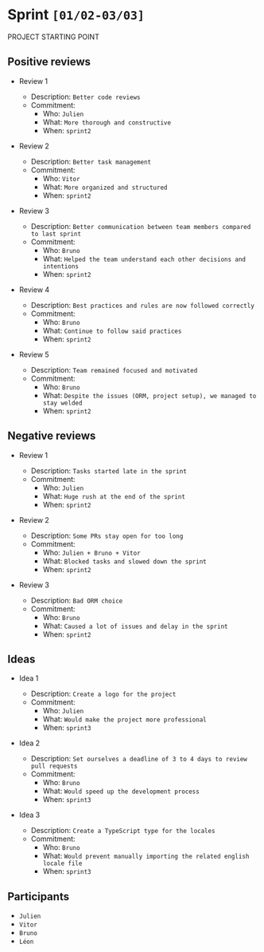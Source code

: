 # Sprint `[01/02-03/03]`

PROJECT STARTING POINT

## Positive reviews

- Review 1
  - Description: `Better code reviews`
  - Commitment:
    - Who: `Julien`
    - What: `More thorough and constructive`
    - When: `sprint2`

- Review 2
  - Description: `Better task management`
  - Commitment:
    - Who: `Vitor`
    - What: `More organized and structured`
    - When: `sprint2`

- Review 3
  - Description: `Better communication between team members compared to last sprint`
  - Commitment:
    - Who: `Bruno`
    - What: `Helped the team understand each other decisions and intentions`
    - When: `sprint2`

- Review 4
  - Description: `Best practices and rules are now followed correctly`
  - Commitment:
    - Who: `Bruno`
    - What: `Continue to follow said practices`
    - When: `sprint2`

- Review 5
  - Description: `Team remained focused and motivated`
  - Commitment:
    - Who: `Bruno`
    - What: `Despite the issues (ORM, project setup), we managed to stay welded`
    - When: `sprint2`

## Negative reviews

- Review 1
  - Description: `Tasks started late in the sprint`
  - Commitment:
    - Who: `Julien`
    - What: `Huge rush at the end of the sprint`
    - When: `sprint2`

- Review 2
  - Description: `Some PRs stay open for too long`
  - Commitment:
    - Who: `Julien + Bruno + Vitor`
    - What: `Blocked tasks and slowed down the sprint`
    - When: `sprint2`

- Review 3
  - Description: `Bad ORM choice`
  - Commitment:
    - Who: `Bruno`
    - What: `Caused a lot of issues and delay in the sprint`
    - When: `sprint2`

## Ideas

- Idea 1
  - Description: `Create a logo for the project`
  - Commitment:
    - Who: `Julien`
    - What: `Would make the project more professional`
    - When: `sprint3`

- Idea 2
  - Description: `Set ourselves a deadline of 3 to 4 days to review pull requests`
  - Commitment:
    - Who: `Bruno`
    - What: `Would speed up the development process`
    - When: `sprint3`

- Idea 3
  - Description: `Create a TypeScript type for the locales`
  - Commitment:
    - Who: `Bruno`
    - What: `Would prevent manually importing the related english locale file`
    - When: `sprint3`

## Participants

- `Julien`
- `Vitor`
- `Bruno`
- `Léon`
